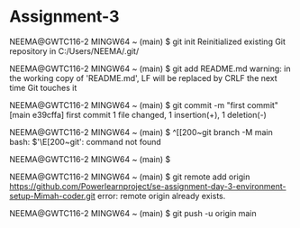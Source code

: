 # Assignment-3
NEEMA@GWTC116-2 MINGW64 ~ (main)
$ git init
Reinitialized existing Git repository in C:/Users/NEEMA/.git/

NEEMA@GWTC116-2 MINGW64 ~ (main)
$ git add README.md
warning: in the working copy of 'README.md', LF will be replaced by CRLF the next time Git touches it

NEEMA@GWTC116-2 MINGW64 ~ (main)
$ git commit -m "first commit"
[main e39cffa] first commit
 1 file changed, 1 insertion(+), 1 deletion(-)

NEEMA@GWTC116-2 MINGW64 ~ (main)
$ ^[[200~git branch -M main
bash: $'\E[200~git': command not found

NEEMA@GWTC116-2 MINGW64 ~ (main)
$

NEEMA@GWTC116-2 MINGW64 ~ (main)
$ git remote add origin https://github.com/Powerlearnproject/se-assignment-day-3-environment-setup-Mimah-coder.git
error: remote origin already exists.

NEEMA@GWTC116-2 MINGW64 ~ (main)
$ git push -u origin main

